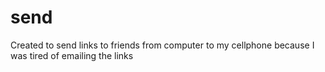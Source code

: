 # send
Created to send links to friends from computer to my cellphone because I was tired of emailing the links
